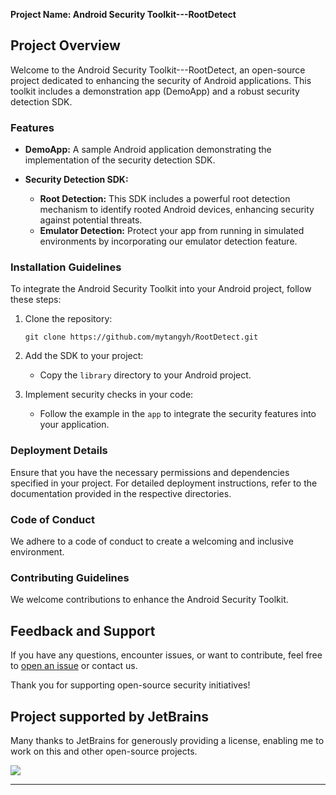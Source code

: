 **Project Name: Android Security Toolkit---RootDetect**

## Project Overview

Welcome to the Android Security Toolkit---RootDetect, an open-source project dedicated to enhancing the security of Android applications. This toolkit includes a demonstration app (DemoApp) and a robust security detection SDK.

### Features

- **DemoApp:** A sample Android application demonstrating the implementation of the security detection SDK.

- **Security Detection SDK:**
  - **Root Detection:** This SDK includes a powerful root detection mechanism to identify rooted Android devices, enhancing security against potential threats.
  - **Emulator Detection:** Protect your app from running in simulated environments by incorporating our emulator detection feature.

### Installation Guidelines

To integrate the Android Security Toolkit into your Android project, follow these steps:

1. Clone the repository:
   ```
   git clone https://github.com/mytangyh/RootDetect.git
   ```

2. Add the SDK to your project:
   - Copy the `library` directory to your Android project.

3. Implement security checks in your code:
   - Follow the example in the `app` to integrate the security features into your application.

### Deployment Details

Ensure that you have the necessary permissions and dependencies specified in your project. For detailed deployment instructions, refer to the documentation provided in the respective directories.

### Code of Conduct

We adhere to a code of conduct to create a welcoming and inclusive environment. 

### Contributing Guidelines

We welcome contributions to enhance the Android Security Toolkit. 

## Feedback and Support

If you have any questions, encounter issues, or want to contribute, feel free to [open an issue](https://github.com/your-username/AndroidSecurityToolkit/issues) or contact us.

Thank you for supporting open-source security initiatives!

## Project supported by JetBrains

Many thanks to JetBrains for generously providing a license, enabling me to work on this and other open-source projects.

[![](https://resources.jetbrains.com/storage/products/company/brand/logos/jb_beam.svg)](https://www.jetbrains.com/?from=https://github.com/overtrue)

-----
